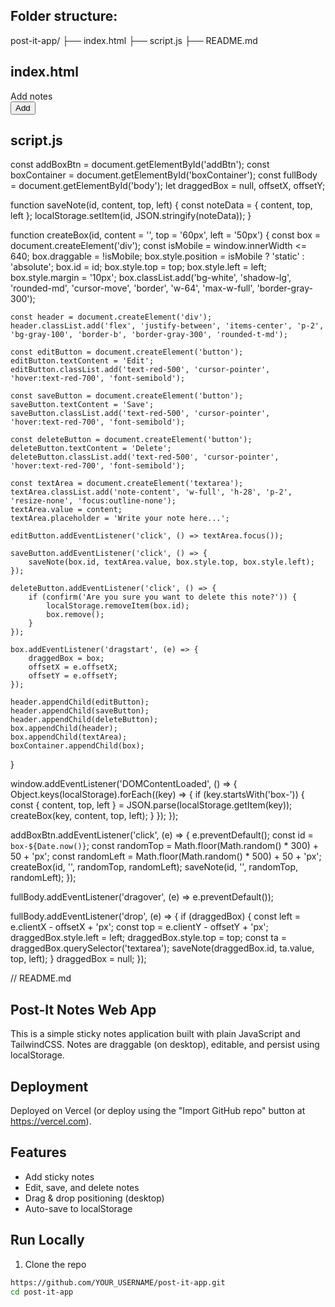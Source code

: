 ## Folder structure:
post-it-app/
├── index.html
├── script.js
├── README.md


## index.html
<!DOCTYPE html>
<html lang="en">
<head>
    <meta charset="UTF-8">
    <meta name="viewport" content="width=device-width, initial-scale=1.0">
    <title>Post it</title>
    <script src="https://cdn.jsdelivr.net/npm/@tailwindcss/browser@4"></script>
    <link rel="shortcut icon" href="/favicon/post-it.png" type="image/x-icon">
</head>
<body id="body" class="bg-slate-300 relative w-full min-h-screen flex flex-col">
    <div class="text-4xl md:text-5xl font-semibold flex justify-center mt-3 bg-gradient-to-r from-stone-700 to-orange-500 text-transparent bg-clip-text">
        Add notes
    </div>
    <button type="button" id="addBtn" class="flex px-4 md:px-6 text-white py-2 md:py-3 active:scale-[.98] active:bg-neutral-400 my-4 mx-auto cursor-pointer rounded-xl bg-gradient-to-r from-blue-500 to-green-500 ">
        Add
    </button>
    <div id="boxContainer" class="pt-8 mx-4 md:mx-12  flex-grow"></div>
    <script src="script.js"></script>
</body>
</html>

## script.js
const addBoxBtn = document.getElementById('addBtn');
const boxContainer = document.getElementById('boxContainer');
const fullBody = document.getElementById('body');
let draggedBox = null, offsetX, offsetY;

function saveNote(id, content, top, left) {
    const noteData = { content, top, left };
    localStorage.setItem(id, JSON.stringify(noteData));
}

function createBox(id, content = '', top = '60px', left = '50px') {
    const box = document.createElement('div');
    const isMobile = window.innerWidth <= 640;
    box.draggable = !isMobile;
    box.style.position = isMobile ? 'static' : 'absolute';
    box.id = id;
    box.style.top = top;
    box.style.left = left;
    box.style.margin = '10px';
    box.classList.add('bg-white', 'shadow-lg', 'rounded-md', 'cursor-move', 'border', 'w-64', 'max-w-full', 'border-gray-300');

    const header = document.createElement('div');
    header.classList.add('flex', 'justify-between', 'items-center', 'p-2', 'bg-gray-100', 'border-b', 'border-gray-300', 'rounded-t-md');

    const editButton = document.createElement('button');
    editButton.textContent = 'Edit';
    editButton.classList.add('text-red-500', 'cursor-pointer', 'hover:text-red-700', 'font-semibold');

    const saveButton = document.createElement('button');
    saveButton.textContent = 'Save';
    saveButton.classList.add('text-red-500', 'cursor-pointer', 'hover:text-red-700', 'font-semibold');

    const deleteButton = document.createElement('button');
    deleteButton.textContent = 'Delete';
    deleteButton.classList.add('text-red-500', 'cursor-pointer', 'hover:text-red-700', 'font-semibold');

    const textArea = document.createElement('textarea');
    textArea.classList.add('note-content', 'w-full', 'h-28', 'p-2', 'resize-none', 'focus:outline-none');
    textArea.value = content;
    textArea.placeholder = 'Write your note here...';

    editButton.addEventListener('click', () => textArea.focus());

    saveButton.addEventListener('click', () => {
        saveNote(box.id, textArea.value, box.style.top, box.style.left);
    });

    deleteButton.addEventListener('click', () => {
        if (confirm('Are you sure you want to delete this note?')) {
            localStorage.removeItem(box.id);
            box.remove();
        }
    });

    box.addEventListener('dragstart', (e) => {
        draggedBox = box;
        offsetX = e.offsetX;
        offsetY = e.offsetY;
    });

    header.appendChild(editButton);
    header.appendChild(saveButton);
    header.appendChild(deleteButton);
    box.appendChild(header);
    box.appendChild(textArea);
    boxContainer.appendChild(box);
}

window.addEventListener('DOMContentLoaded', () => {
    Object.keys(localStorage).forEach((key) => {
        if (key.startsWith('box-')) {
            const { content, top, left } = JSON.parse(localStorage.getItem(key));
            createBox(key, content, top, left);
        }
    });
});

addBoxBtn.addEventListener('click', (e) => {
    e.preventDefault();
    const id = `box-${Date.now()}`;
    const randomTop = Math.floor(Math.random() * 300) + 50 + 'px';
    const randomLeft = Math.floor(Math.random() * 500) + 50 + 'px';
    createBox(id, '', randomTop, randomLeft);
    saveNote(id, '', randomTop, randomLeft);
});

fullBody.addEventListener('dragover', (e) => e.preventDefault());

fullBody.addEventListener('drop', (e) => {
    if (draggedBox) {
        const left = e.clientX - offsetX + 'px';
        const top = e.clientY - offsetY + 'px';
        draggedBox.style.left = left;
        draggedBox.style.top = top;
        const ta = draggedBox.querySelector('textarea');
        saveNote(draggedBox.id, ta.value, top, left);
    }
    draggedBox = null;
});

// README.md
## Post-It Notes Web App

This is a simple sticky notes application built with plain JavaScript and TailwindCSS. Notes are draggable (on desktop), editable, and persist using localStorage.

##  Deployment
Deployed on Vercel (or deploy using the "Import GitHub repo" button at https://vercel.com).

## Features
- Add sticky notes
- Edit, save, and delete notes
- Drag & drop positioning (desktop)
- Auto-save to localStorage

##  Run Locally
1. Clone the repo
```bash
https://github.com/YOUR_USERNAME/post-it-app.git
cd post-it-app

